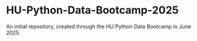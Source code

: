 # HU-Python-Data-Bootcamp-2025
An initial repository, created through the HU Python Data Bootcamp in June 2025.

